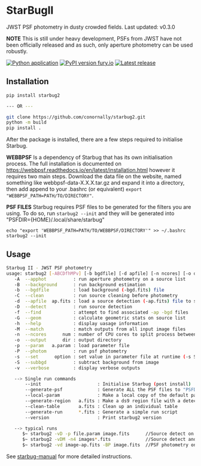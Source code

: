 # StarBugII

JWST PSF photometry in dusty crowded fields.
Last updated: v0.3.0

**NOTE** This is still under heavy development, PSFs from JWST have not been officially released and as such, only aperture photometry can be used robustly.

[![Python application](https://github.com/conornally/starbug2/actions/workflows/python-app.yml/badge.svg)](https://github.com/conornally/starbug2/actions/workflows/python-app.yml)
[![PyPI version fury.io](https://badge.fury.io/py/starbug2.svg)](https://pypi.python.org/pypi/starbug2/)
[![Latest release](https://badgen.net/github/release/conornally/starbug2)](https://github.com/conornally/starbug2/releases)


## Installation

```bash
pip install starbug2

--- OR ---

git clone https://github.com/conornally/starbug2.git
python -m build
pip install .
```


After the package is installed, there are a few steps required to initialise Starbug.

**WEBBPSF** Is a dependency of Starbug that has its own initialisation process. The full installation is documented on https://webbpsf.readthedocs.io/en/latest/installation.html however it requires two main steps. Download the data file on the website, named something like webbpsf-data-X.X.X.tar.gz and expand it into a directory, then add append to your .bashrc (or equivalent) `export "WEBBPSF_PATH=PATH/TO/DIRECTORY"`.

**PSF FILES** Starbug requires PSF files to be generated for the filters you are using. To do so, run `starbug2 --init` and they will be generated into "PSFDIR={HOME}/.local/share/starbug"

```
echo "export 'WEBBPSF_PATH=PATH/TO/WEBBPSF/DIRECTORY'" >> ~/.bashrc
starbug2 --init
```

## Usage

```bash
Starbug II - JWST PSF photometry
usage: starbug2 [-ABCDfhMPv] [-b bgdfile] [-d apfile] [-n ncores] [-o directory] [-p file.param] [-s opt=val] image.fits ...
   -A  --apphot          : run aperture photometry on a source list
   -B  --background      : run background estimation
   -b  --bgdfile         : load background (-bgd.fits) file
   -C  --clean           : run source cleaning before photometry 
   -d  --apfile  ap.fits : load a source detection (-ap.fits) file to skip the source detection step
   -D  --detect          : run source detection
   -f  --find            : attempt to find associated -ap -bgd files
   -G  --geom            : calculate geometric stats on source list
   -h  --help            : display uasage information
   -M  --match           : match outputs from all input image files
   -n  --ncores      num : number of CPU cores to split process between
   -o  --output      dir : output directory
   -p  --param   a.param : load parameter file
   -P  --photom          : run psf photometry
   -s  --set      option : set value in parameter file at runtime (-s SIGSKY=3)
   -S  --subbgd          : subtract background from image
   -v  --verbose         : display verbose outputs

   --> Single run commands
       --init                     : Initialise Starbug (post install)
       --generate-psf             : Generate ALL the PSF files to "PSFDIR"
       --local-param              : Make a local copy of the default parameter file
       --generate-region   a.fits : Make a ds9 region file with a detection file
       --clean-table       a.fits : Clean up an individual table
       --generate-run      *.fits : Generate a simple run script
       --version                  : Print starbug2 version

   --> typical runs
      $~ starbug2 -vD -p file.param image.fits      //Source detect on image with a parameter file
      $~ starbug2 -vDM -n4 images*.fits             //Source detect and match outputs of a list of images
      $~ starbug2 -vd image-ap.fits -BP image.fits  //PSF photometry on an image with a source file (image-ap.fits)
```



See [starbug-manual](https://github.com/conornally/starbug2/blob/main/docs/starbug-manual.pdf) for more detailed instructions.



